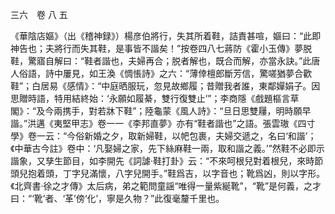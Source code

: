 三六　卷 八 五

《華陰店嫗》（出《稽神録》）楊彦伯將行，失其所着鞋，詰責甚喧，嫗曰：“此即神告也；夫將行而失其鞋，是事皆不諧矣！”按卷四八七蔣防《霍小玉傳》夢脱鞋，驚寤自解曰：“鞋者諧也，夫婦再合；脱者解也，既合而解，亦當永訣。”此唐人俗語，詩中屢見，如王渙《惆悵詩》之六：“薄倖檀郎斷芳信，驚嗟猶夢合歡鞋”；白居易《感情》：“中庭晒服玩，忽見故鄉履；昔贈我者誰，東鄰嬋娟子。因思贈時語，特用結終始：‘永願如履綦，雙行復雙止’”；李商隱《戲題樞言草閣》：“及今兩携手，對若牀下鞋”；陸龜蒙《風人詩》：“旦日思雙屨，明時願早諧。”洪邁《夷堅甲志》卷一一《李邦直夢》亦有“鞋者諧也”之語。張雲璈《四寸學》卷一云：“今俗新婚之夕，取新婦鞋，以帊包裹，夫婦交遞之，名曰‘和諧’；《中華古今註》卷中：‘凡娶婦之家，先下絲麻鞋一兩，取和諧之義。’”然鞋不必即示諧象，又孳生節目，如李開先《詞謔·鞋打卦》云：“不來呵根兒對着根兒，來時節頭兒抱着頭，丁字兒滿懷，八字兒開手。”鞋爲吉，以字音也；靴爲凶，則以字形。《北齊書·徐之才傳》太后病，弟之範問童謡“唯得一量紫綖靴”，“靴”是何義，之才曰：“‘靴’者、‘革’傍‘化’，寧是久物？”此復毫釐千里也。